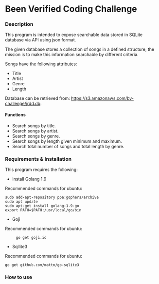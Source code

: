 # Been Verified Coding Challenge
### Description

This program is intended to expose searchable data stored in SQLite database via API using json format.

The given database stores a collection of songs in a defined structure, the mission is to make this information searchable by different criteria.

Songs have the following attributes:
* Title
* Artist
* Genre
* Length

Database can be retrieved from:
https://s3.amazonaws.com/bv-challenge/jrdd.db.

#### Functions
* Search songs by title.
* Search songs by artist.
* Search songs by genre.
* Search songs by length given minimum and maximum.
* Search total number of songs and total length by genre.

### Requirements & Installation
This program requires the following:

* Install Golang 1.9

Recommended commands for ubuntu:
```
sudo add-apt-repository ppa:gophers/archive
sudo apt update
sudo apt-get install golang-1.9-go
export PATH=$PATH:/usr/local/go/bin
```

* Goji

Recommended commands for ubuntu:
```
     go get goji.io
```
* Sqllite3

Recommended commands for ubuntu:
```
go get github.com/mattn/go-sqlite3
```
### How to use
